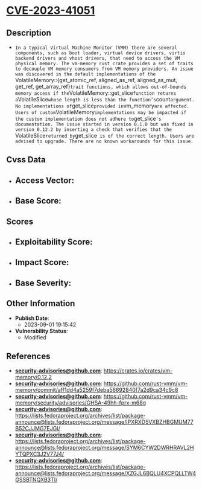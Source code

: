 
# [CVE-2023-41051](https://cve.mitre.org/cgi-bin/cvename.cgi?name=CVE-2023-41051)

## Description

- `In a typical Virtual Machine Monitor (VMM) there are several components, such as boot loader, virtual device drivers, virtio backend drivers and vhost drivers, that need to access the VM physical memory. The vm-memory rust crate provides a set of traits to decouple VM memory consumers from VM memory providers. An issue was discovered in the default implementations of the `VolatileMemory::{get_atomic_ref, aligned_as_ref, aligned_as_mut, get_ref, get_array_ref}` trait functions, which allows out-of-bounds memory access if the `VolatileMemory::get_slice` function returns a `VolatileSlice` whose length is less than the function’s `count` argument. No implementations of `get_slice` provided in `vm_memory` are affected. Users of custom `VolatileMemory` implementations may be impacted if the custom implementation does not adhere to `get_slice`'s documentation. The issue started in version 0.1.0 but was fixed in version 0.12.2 by inserting a check that verifies that the `VolatileSlice` returned by `get_slice` is of the correct length. Users are advised to upgrade. There are no known workarounds for this issue.`

## Cvss Data

- **Access Vector**:
  - 
- **Base Score**:
  - 

## Scores

- **Exploitability Score**:
  - 
- **Impact Score**:
  - 
- **Base Severity**:
  - 

## Other Information

- **Publish Date**:
  - 2023-09-01 19:15:42
- **Vulnerability Status**:
  - Modified

## References

- **security-advisories@github.com**: https://crates.io/crates/vm-memory/0.12.2
- **security-advisories@github.com**: https://github.com/rust-vmm/vm-memory/commit/aff1dd4a5259f7deba56692840f7a2d9ca34c9c8
- **security-advisories@github.com**: https://github.com/rust-vmm/vm-memory/security/advisories/GHSA-49hh-fprx-m68g
- **security-advisories@github.com**: https://lists.fedoraproject.org/archives/list/package-announce@lists.fedoraproject.org/message/IPXRXD5VXBZHBGMUM77B52CJJMG7EJGI/
- **security-advisories@github.com**: https://lists.fedoraproject.org/archives/list/package-announce@lists.fedoraproject.org/message/SYM6CYW2DWRHRAVL2HYTQPXC3J2V77J4/
- **security-advisories@github.com**: https://lists.fedoraproject.org/archives/list/package-announce@lists.fedoraproject.org/message/XZGJL6BQLU4XCPQLLTW4GSSBTNQXB3TI/
